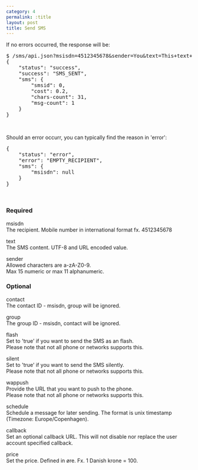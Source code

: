 ```yaml
---
category: 4
permalink: :title
layout: post
title: Send SMS
---
```

<p>If no errors occurred, the response will be:</p>
<div class="highlight bg-success"><pre class="bg-success">
$ /sms/api.json?msisdn=4512345678&sender=You&text=This+text+is+on+the+way+to+you%21
{
	"status": "success",
	"success": "SMS_SENT",
	"sms": {
		"smsid": 0,
		"cost": 0.2,
		"chars-count": 31,
		"msg-count": 1
	}
}
</pre></div>
<br />





<p>Should an error occurr, you can typically find the reason in 'error':</p>
<div class="highlight bg-danger"><pre class="bg-danger">
{
	"status": "error",
	"error": "EMPTY_RECIPIENT",
	"sms": {
		"msisdn": null
	}
}
</pre></div>
<br />





<h3>
	<span class="label label-default">Required</span>
</h3>


<span class="text-primary">msisdn</span><br />
<span class="m-l-2">The recipient. Mobile number in international format fx. 4512345678</span>

<span class="text-primary">text</span><br />
<span class="m-l-2">The SMS content. UTF-8 and URL encoded value.</span>

<span class="text-primary">sender</span><br />
<span class="m-l-2">Allowed characters are a-zA-Z0-9.</span>
<br />
<span class="m-l-2">Max 15 numeric or max 11 alphanumeric.</span>
<br />





<h3>
	<span class="label label-default">Optional</span>
</h3>


<span class="text-primary">contact</span><br />
<span class="m-l-2">The contact ID - msisdn, group will be ignored.</span>

<span class="text-primary">group</span><br />
<span class="m-l-2">The group ID - msisdn, contact will be ignored.</span>

<span class="text-primary">flash</span><br />
<span class="m-l-2">Set to 'true' if you want to send the SMS as an flash.</span>
<br />
<span class="m-l-2">Please note that not all phone or networks supports this.</span>

<span class="text-primary">silent</span><br />
<span class="m-l-2">Set to 'true' if you want to send the SMS silently.</span>
<br />
<span class="m-l-2">Please note that not all phone or networks supports this.</span>

<span class="text-primary">wappush</span><br />
<span class="m-l-2">Provide the URL that you want to push to the phone.</span>
<br />
<span class="m-l-2">Please note that not all phone or networks supports this.</span>

<span class="text-primary">schedule</span><br />
<span class="m-l-2">Schedule a message for later sending. The format is unix timestamp (Timezone: Europe/Copenhagen).</span>

<span class="text-primary">callback</span><br />
<span class="m-l-2">Set an optional callback URL. This will not disable nor replace the user account specified callback.</span>

<span class="text-primary">price</span><br />
<span class="m-l-2">Set the price. Defined in øre. Fx. 1 Danish krone = 100.</span>